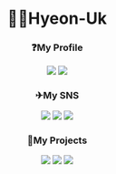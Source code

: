 <h1 align="center">🙋‍♂️Hyeon-Uk</h1>
<h3 align="center">❓My Profile</h3>
<p align="center">
<a href="https://hits.seeyoufarm.com"><img src="https://hits.seeyoufarm.com/api/count/incr/badge.svg?url=https%3A%2F%2Fgithub.com%2FHyeon-Uk&count_bg=%23000000&title_bg=%23555555&&icon=github.svg&icon_color=%23E1DEDE&title=hits&edge_flat=false"/></a>
<a href="https://solved.ac/rlagusdnr120"><img src="http://mazassumnida.wtf/api/mini/generate_badge?boj=rlagusdnr120"/></a>
  </p>
<h3 align="center">✈My SNS</h3>
<p align="center">
  <a href="mailto:rlagusdnr120@gmail.com"><img src="https://img.shields.io/badge/Gmail-EA4335?style=flat-square&logo=Gmail&logoColor=white"/></a>
  <a href="https://velog.io/@khu147"><img src="https://img.shields.io/badge/Velog-20C997?style=flat-square&logo=Velog&logoColor=white"/></a>
  <a href="https://www.instagram.com/khu147/"><img src="https://img.shields.io/badge/Instagram-E4405F?style=flat-square&logo=Instagram&logoColor=white"/></a>
</p>
<!-- <h3 align="center">🔨My Stack</h3>
<p align="center">
  <img src="https://img.shields.io/badge/Java-007396?style=flat-square&logo=Java&logoColor=white"/>&nbsp 
  <img src="https://img.shields.io/badge/Spring-6DB33F?style=flat-square&logo=Spring&logoColor=white"/>&nbsp 
  <img src="https://img.shields.io/badge/SpringBoot-6DB33F?style=flat-square&logo=SpringBoot&logoColor=white"/>&nbsp 
  <img src="https://img.shields.io/badge/MySQL-4479A1?style=flat-square&logo=MySQL&logoColor=white"/>&nbsp 
  <img src="https://img.shields.io/badge/AWS-232F3E?style=flat-square&logo=Amazon AWS&logoColor=white"/>&nbsp 
</p> -->

<h3 align="center">📃My Projects</h3>
<p align="center">
  <a href="https://velog.io/@khu147/TIAB-%ED%94%84%EB%A1%9C%EC%A0%9D%ED%8A%B8"><img src="https://velog-readme-stats.vercel.app/api?name=khu147&tag=TIAB&color=dark"/></a>
  <a href="https://velog.io/@khu147/TimeBox-%ED%94%84%EB%A1%9C%EC%A0%9D%ED%8A%B8"><img src="https://velog-readme-stats.vercel.app/api?name=khu147&tag=TimeBox&color=dark"/></a>
  <a href="https://velog.io/@khu147/SJAlgorithmBot-%ED%94%84%EB%A1%9C%EC%A0%9D%ED%8A%B8"><img src="https://velog-readme-stats.vercel.app/api?name=khu147&tag=SJAlgorithmBot&color=dark"/></a>
</p>

